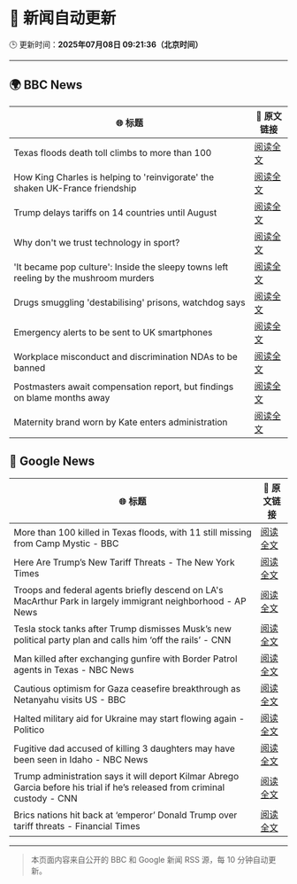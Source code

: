 # 🧠 新闻自动更新

🕒 更新时间：**2025年07月08日 09:21:36（北京时间）**

---

## 🌍 BBC News

| 🌐 标题 | 🔗 原文链接 |
|--------|-------------|
| Texas floods death toll climbs to more than 100 | [阅读全文](https://www.bbc.com/news/articles/c0j4eq517qyo) |
| How King Charles is helping to 'reinvigorate' the shaken UK-France friendship | [阅读全文](https://www.bbc.com/news/articles/cyvjg41e6mzo) |
| Trump delays tariffs on 14 countries until August | [阅读全文](https://www.bbc.com/news/articles/cd0vkl31085o) |
| Why don't we trust technology in sport? | [阅读全文](https://www.bbc.com/sport/tennis/articles/cdr3nk7vd28o) |
| 'It became pop culture': Inside the sleepy towns left reeling by the mushroom murders | [阅读全文](https://www.bbc.com/news/articles/c4g8zr16y21o) |
| Drugs smuggling 'destabilising' prisons, watchdog says | [阅读全文](https://www.bbc.com/news/articles/c0m8prz7077o) |
| Emergency alerts to be sent to UK smartphones | [阅读全文](https://www.bbc.com/news/articles/c4ge9xk8wj0o) |
| Workplace misconduct and discrimination NDAs to be banned | [阅读全文](https://www.bbc.com/news/articles/c93kwgzz88qo) |
| Postmasters await compensation report, but findings on blame months away | [阅读全文](https://www.bbc.com/news/articles/c4g267xe3y6o) |
| Maternity brand worn by Kate enters administration | [阅读全文](https://www.bbc.com/news/articles/c5y9qez8ze3o) |

## 📰 Google News

| 🌐 标题 | 🔗 原文链接 |
|--------|-------------|
| More than 100 killed in Texas floods, with 11 still missing from Camp Mystic - BBC | [阅读全文](https://news.google.com/rss/articles/CBMiVEFVX3lxTFAzVHVPSWJBZ1VibFpqQ1NQOUQ1UlQ5Qi1NdTRZLTlweXdpT3VPeXBTdW1DQ3JNbVVfejBEZFFSSHk1YWxldVpaVjlLdmpoWlhKS21mTA?oc=5) |
| Here Are Trump’s New Tariff Threats - The New York Times | [阅读全文](https://news.google.com/rss/articles/CBMiiwFBVV95cUxOMG51OWkxOXdQRkYxQ2pDc05jejZYUUZlajNkdl9pUWZrLWlHNDVObk1wVUxfS2s2WTJyZlRtRkQtRmZsb3NfLVZaNW1GNXZZS0hkU2RKX1RrV2FIdnZMU2EtTXdrbFp2UlJBRVdnRHNUQTlhWmVTVVJscmhRb2w4N3I3ZkIyckZnajhV?oc=5) |
| Troops and federal agents briefly descend on LA's MacArthur Park in largely immigrant neighborhood - AP News | [阅读全文](https://news.google.com/rss/articles/CBMipgFBVV95cUxPanR3TjYxaDl0UW4wYWFjOV83dXVNdUREX0lfZHZ1Sk5ld0szY0FuNHBaNmVONHAxdGk0OTJRS1VWOGhjLUlRbTRJRU80Qi1pSm5KRDJJOVNwZTlVX1oweWFQM28wdzJlYXFTOU56TmUxTUhMcXlBVTZhOWlhdUk1cmZVdHpkSW53Sm9vQ25oR0Y4eEdPN2FoSVpQVDBZZEpXN1pUTjJR?oc=5) |
| Tesla stock tanks after Trump dismisses Musk’s new political party plan and calls him ‘off the rails’ - CNN | [阅读全文](https://news.google.com/rss/articles/CBMidkFVX3lxTE5SZ25YeEZDQ3JrRlhFbW04Y18tbmxIVFJuSG90ejIyNlpfVUpuVDlTY3NjOXRtMmxhdXdaR2Jrd0ZKYS15MF9mYUdMSWJjcEdXZVBuVTdfbE80QjdkbE91dlNOcjR2V0EzNERkQVBMemo0M2lWZGfSAXtBVV95cUxQODBOYzBWSHFqTlNzeGstX2lENHBaWG5XRlhmazVBTlFRZVJXb1BKSzFlRnM0T2EyWC15TmliZkcwLTJyNzRoVS1EU0tXMGdtNVA4R2Jsbkh3VFlhbnpISFhDUEdjMlpGRU5PMTlyaGtpdXlMUFJQaUVldDA?oc=5) |
| Man killed after exchanging gunfire with Border Patrol agents in Texas - NBC News | [阅读全文](https://news.google.com/rss/articles/CBMisAFBVV95cUxQX3lQUWU0ei15dmhLRmRLbmhQekNncl9sMnVhZU9KUVpzaXNLbFRkbU9qd3Nud3VqVFVrTUlYcWI4YXJkQUR6bEZ3UzVPa0tWTU0zbkRqMjk3UUhNWE5YNHhDTHpuLUxEZm1tUnZkc0pFM09qVVp2bXNHc19kanBfSHJPV1M5bzM0Yms2OXdXN1FiWVBVZG1kOHp5NlJrU0xBcmJCVWJqTkZ0RFl0YjBlWNIBVkFVX3lxTE5iZkx2aHBCbFFzR2huZnRkWGlQc3Z6cjJ3bzJnS3EyVEJGVkYxSHRkcE5kSlpSRTUxbWJFNlJ2c1dyLWlyVS1PWEdYb1FXMlNpeXJqb2xR?oc=5) |
| Cautious optimism for Gaza ceasefire breakthrough as Netanyahu visits US - BBC | [阅读全文](https://news.google.com/rss/articles/CBMiWkFVX3lxTE9PT25LUTZ6QWxkNldlamFqS3N4R090Y0FUX0xtc2p4dWtOTHVLa0xFSl82V0ktZFBSSFV5ZlVrUDlFSXNtX1NzOGphWUVXd1cyYnNVeGlvci1ad9IBX0FVX3lxTE0wcFVkMWw0dm1MSE15RE5WTXlxRFptQW9hYVZFUjMwbHFGNlhFbGVCbHhLMEloYXFJeUhBN1J0ZEZBSW16czRhY3JOZmVnNjZWUXNzNmhBUTcxNVBXU3ZZ?oc=5) |
| Halted military aid for Ukraine may start flowing again - Politico | [阅读全文](https://news.google.com/rss/articles/CBMihgFBVV95cUxQMENGZWlvdjRXcmpjWEtpcE9IOHhkaU43eHNhMVVvQ2s2YURHT2R2RzJ0VENSSDNfclFKMWk0V0RTOFJOR0hsYmUtN0psVFVuREl4MWdxaWp0VUlwdHlkWlBuZy1DUkhpVWNWeER2TzR3dFRJd3g0Nm5iYVR4ZVFBT3JiTFprZw?oc=5) |
| Fugitive dad accused of killing 3 daughters may have been seen in Idaho - NBC News | [阅读全文](https://news.google.com/rss/articles/CBMijAFBVV95cUxPc2V3T1I2cGNMUmMwNWhXdVhHYWh4cnlMWi1DeTNEQkl1cnA2ZzEySy1fU3J6czVjUkQ1MkR6NnhJVGVoMU44a3ZKLUJhTnJoTFRhUXRiX0E1N1FVN1hlQVhMX1BJTnhiSTY5dnhzSXI4Tk1NYU51dHJsQ3VheVpwVGo5M21LakpEWjZEMNIBVkFVX3lxTE5KZk54UFZoSjBqVkk1LS1YQmE2Rm81UWR4b2ZqdUZEbDlLTzFBcGVKb1lrME9KTkhyYnlGdHpLR3JFLWJkZ0J3OWoyT19kWEYxY3l1cEFn?oc=5) |
| Trump administration says it will deport Kilmar Abrego Garcia before his trial if he’s released from criminal custody - CNN | [阅读全文](https://news.google.com/rss/articles/CBMifkFVX3lxTFB3Yzk0RTJQOHhnQ3pnZXZWbS1QZ0VMVk9sRm5YdllRbFZFWHZ3RG5ielRIdTBwNDM1N0E2b1lqbVc2TkNRUTJldkh2MFZNQ0xFQkFObW9xYXdFX1VZSVNuSWpBaFNmcS1DRU83TW1ta1NNZGpkNXlEZVM1YXozZ9IBgwFBVV95cUxQbWZDczV2MkJHU2xreVFab0FIcEtITnpXZU9VU2x1MUh0X1NocDNGd0FoZlNjc1lJSi1yMk0xRVUzLTh4QXRmX19qS2lOcXpMaC1ncWluWHpHUDQ4NmRVbGJPQUtyWFdMODJ2NzVJb0FSNVcwYXM3SGtDTU5ubHVVNk9VTQ?oc=5) |
| Brics nations hit back at ‘emperor’ Donald Trump over tariff threats - Financial Times | [阅读全文](https://news.google.com/rss/articles/CBMicEFVX3lxTE5hZXJvR3g3eDdfVk8wTWYtMjdWWGlQaUc0ZF9ObGFDS3NUXzVpNy1NVjhTbjh4bW9JdG1JanhlckdRU1ByUEM2Z3RJdWw4ckI5cEdGcXlkcEhTa2w1RnozazRKbHcxcExGQVVGSWx4TW4?oc=5) |

---
> 本页面内容来自公开的 BBC 和 Google 新闻 RSS 源，每 10 分钟自动更新。